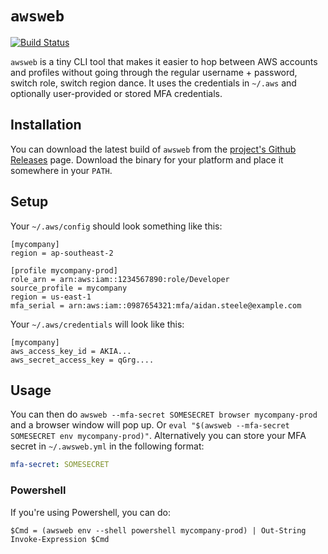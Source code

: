 # `awsweb`

[![Build Status](https://travis-ci.org/glassechidna/awsweb.svg?branch=master)](https://travis-ci.org/glassechidna/awsweb)

`awsweb` is a tiny CLI tool that makes it easier to hop between AWS accounts and
profiles without going through the regular username + password, switch role,
switch region dance. It uses the credentials in `~/.aws` and optionally user-provided
or stored MFA credentials.

## Installation

You can download the latest build of `awsweb` from the [project's Github Releases][github-releases]
page. Download the binary for your platform and place it somewhere in your `PATH`.

[github-releases]: https://github.com/glassechidna/awsweb/releases

## Setup

Your `~/.aws/config` should look something like this:

```
[mycompany]
region = ap-southeast-2

[profile mycompany-prod]
role_arn = arn:aws:iam::1234567890:role/Developer
source_profile = mycompany
region = us-east-1
mfa_serial = arn:aws:iam::0987654321:mfa/aidan.steele@example.com
```

Your `~/.aws/credentials` will look like this:

```
[mycompany]
aws_access_key_id = AKIA...
aws_secret_access_key = qGrg....
```

## Usage

You can then do `awsweb --mfa-secret SOMESECRET browser mycompany-prod` and a browser
window will pop up. Or `eval "$(awsweb --mfa-secret SOMESECRET env mycompany-prod)"`.
Alternatively you can store your MFA secret in `~/.awsweb.yml` in the following format:

```yaml
mfa-secret: SOMESECRET
```

### Powershell

If you're using Powershell, you can do:

```
$Cmd = (awsweb env --shell powershell mycompany-prod) | Out-String
Invoke-Expression $Cmd
```
